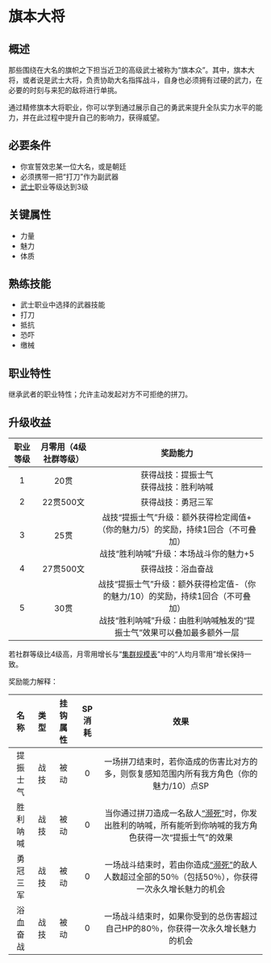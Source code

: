 # 旗本大将

## 概述

那些围绕在大名的旗帜之下担当近卫的高级武士被称为“旗本众”。其中，旗本大将，或者说是武士大将，负责协助大名指挥战斗，自身也必须拥有过硬的武力，在必要的时刻与来犯的敌将进行单挑。

通过精修旗本大将职业，你可以学到通过展示自己的勇武来提升全队实力水平的能力，并在此过程中提升自己的影响力，获得威望。

## 必要条件

* 你宣誓效忠某一位大名，或是朝廷
* 必须携带一把“打刀”作为副武器
* <a href="../samurai" target="_blank">武士</a>职业等级达到3级

## 关键属性

* 力量
* 魅力
* 体质

## 熟练技能

* 武士职业中选择的武器技能
* 打刀
* 抵抗
* 恐吓
* 缴械
  
## 职业特性

继承武者的职业特性；允许主动发起对方不可拒绝的拼刀。

## 升级收益

职业等级|月零用（4级社群等级）|奖励能力
:--:|:--:|:--:
1|20贯|获得战技：提振士气<br>获得战技：胜利呐喊
2|22贯500文|获得战技：勇冠三军
3|25贯|战技“提振士气”升级：额外获得检定阈值+（你的魅力/5）的奖励，持续1回合（不可叠加）<br>战技“胜利呐喊”升级：本场战斗你的魅力+5
4|27贯500文|获得战技：浴血奋战
5|30贯|战技“提振士气”升级：额外获得检定值-（你的魅力/10）的奖励，持续1回合（不可叠加）<br>战技“胜利呐喊”升级：由胜利呐喊触发的“提振士气”效果可以叠加最多额外一层

若社群等级比4级高，月零用增长与“<a href="../../../scaleList" target="_blank">集群规模表</a>”中的“人均月零用”增长保持一致。

奖励能力解释：

名称|类型|挂钩属性|SP消耗|效果
:--:|:--:|:--:|:--:|:--:
提振士气|战技|被动|0|一场拼刀结束时，若你造成的伤害比对方的多，则恢复感知范围内所有我方角色（你的魅力/10）点SP
胜利呐喊|战技|被动|0|当你通过拼刀造成一名敌人<a href="../../../../status/normal/#濒死" target="_blank">“濒死”</a>时，你发出胜利的呐喊，所有能听到你呐喊的我方角色获得一次“提振士气”的效果
勇冠三军|战技|被动|0|一场战斗结束时，若由你造成<a href="../../../../status/normal/#濒死" target="_blank">“濒死”</a>的敌人人数超过全部的50％（包括50％），你获得一次永久增长魅力的机会
浴血奋战|战技|被动|0|一场战斗结束时，如果你受到的总伤害超过自己HP的80％，你获得一次永久增长魅力的机会